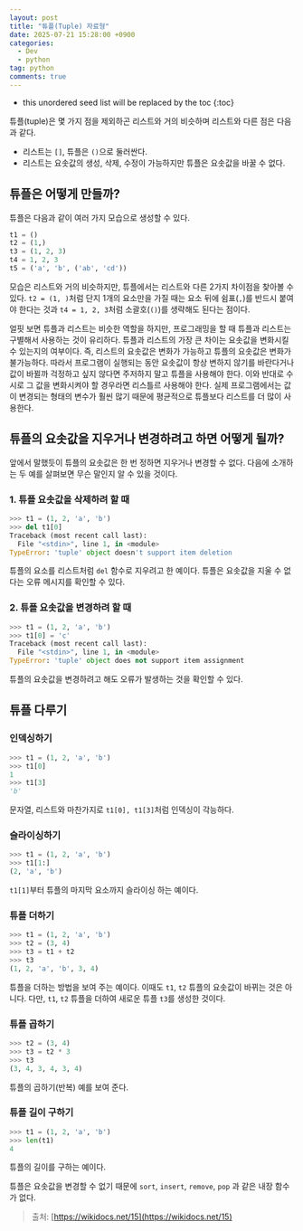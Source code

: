 ```yaml
---
layout: post
title: "튜플(Tuple) 자료형"
date: 2025-07-21 15:28:00 +0900
categories: 
  - Dev
  - python
tag: python
comments: true
---
```


* this unordered seed list will be replaced by the toc
{:toc}


튜플(tuple)은 몇 가지 점을 제외하곤 리스트와 거의 비슷하며 리스트와 다른 점은 다음과 같다.
- 리스트는 `[]`, 튜플은 `()`으로 둘러싼다.
- 리스트는 요솟값의 생성, 삭제, 수정이 가능하지만 튜플은 요솟값을 바꿀 수 없다.


## 튜플은 어떻게 만들까?

튜플은 다음과 같이 여러 가지 모습으로 생성할 수 있다.

```Python
t1 = ()
t2 = (1,)
t3 = (1, 2, 3)
t4 = 1, 2, 3
t5 = ('a', 'b', ('ab', 'cd'))
```

모습은 리스트와 거의 비슷하지만, 튜플에서는 리스트와 다른 2가지 차이점을 찾아볼 수 있다. `t2 = (1, )`처럼 단지 1개의 요소만을 가질 때는 요소 뒤에 쉼표(`,`)를 반드시 붙여야 한다는 것과 `t4 = 1, 2, 3`처럼 소괄호(`()`)를 생략해도 된다는 점이다.

얼핏 보면 튜플과 리스트는 비슷한 역할을 하지만, 프로그래밍을 할 때 튜플과 리스트는 구별해서 사용하는 것이 유리하다. 튜플과 리스트의 가장 큰 차이는 요솟값을 변화시킬 수 있는지의 여부이다. 즉, 리스트의 요솟값은 변화가 가능하고 튜플의 요솟값은 변화가 불가능하다. 따라서 프로그램이 실행되는 동안 요솟값이 항상 변하지 않기를 바란다거나 값이 바뀔까 걱정하고 싶지 않다면 주저하지 말고 튜플을 사용해야 한다. 이와 반대로 수시로 그 값을 변화시켜야 할 경우라면 리스틀르 사용해야 한다. 실제 프로그램에서는 값이 변경되는 형태의 변수가 훨씬 많기 때문에 평균적으로 튜플보다 리스트를 더 많이 사용한다.



## 튜플의 요솟값을 지우거나 변경하려고 하면 어떻게 될까?

앞에서 말했듯이 튜플의 요솟값은 한 번 정하면 지우거나 변경할 수 없다. 다음에 소개하는 두 예를 살펴보면 무슨 말인지 알 수 있을 것이다.



### 1. 튜플 요솟값을 삭제하려 할 때

```Python
>>> t1 = (1, 2, 'a', 'b')
>>> del t1[0]
Traceback (most recent call last):
  File "<stdin>", line 1, in <module>
TypeError: 'tuple' object doesn't support item deletion
```

튜플의 요소를 리스트처럼 `del` 함수로 지우려고 한 예이다. 튜플은 요솟값을 지울 수 없다는 오류 메시지를 확인할 수 있다.



### 2. 튜플 요솟값을 변경하려 할 때

```Python
>>> t1 = (1, 2, 'a', 'b')
>>> t1[0] = 'c'
Traceback (most recent call last):
  File "<stdin>", line 1, in <module>
TypeError: 'tuple' object does not support item assignment
```

튜플의 요솟값을 변경하려고 해도 오류가 발생하는 것을 확인할 수 있다.



## 튜플 다루기

### 인덱싱하기

```Python
>>> t1 = (1, 2, 'a', 'b')
>>> t1[0]
1
>>> t1[3]
'b'
```

문자열, 리스트와 마찬가지로 `t1[0], t1[3]`처럼 인덱싱이 각능하다.



### 슬라이싱하기

```Python
>>> t1 = (1, 2, 'a', 'b')
>>> t1[1:]
(2, 'a', 'b')
```

`t1[1]`부터 튜플의 마지막 요소까지 슬라이싱 하는 예이다.



### 튜플 더하기

```Python
>>> t1 = (1, 2, 'a', 'b')
>>> t2 = (3, 4)
>>> t3 = t1 + t2
>>> t3
(1, 2, 'a', 'b', 3, 4)
```

튜플을 더하는 방법을 보여 주는 예이다. 이때도 `t1`, `t2` 튜플의 요솟값이 바뀌는 것은 아니다. 다만, `t1`, `t2` 튜플을 더하여 새로운 튜플 `t3`를 생성한 것이다.



### 튜플 곱하기

```Python
>>> t2 = (3, 4)
>>> t3 = t2 * 3
>>> t3
(3, 4, 3, 4, 3, 4)
```

튜플의 곱하기(반복) 예를 보여 준다.



### 튜플 길이 구하기

```Python
>>> t1 = (1, 2, 'a', 'b')
>>> len(t1)
4
```

튜플의 길이를 구하는 예이다.

튜플은 요솟값을 변경할 수 없기 때문에 `sort`, `insert`, `remove`, `pop` 과 같은 내장 함수가 없다.



> 출처: [https://wikidocs.net/15](https://wikidocs.net/15)
